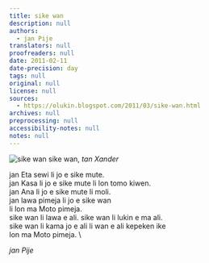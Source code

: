 ```yaml
---
title: sike wan
description: null
authors:
  - jan Pije
translators: null
proofreaders: null
date: 2011-02-11
date-precision: day
tags: null
original: null
license: null
sources:
  - https://olukin.blogspot.com/2011/03/sike-wan.html
archives: null
preprocessing: null
accessibility-notes: null
notes: null
---
```


<!-- "File:Unico Anello.png" by Xander. Public Domain. -->
![sike wan](https://upload.wikimedia.org/wikipedia/commons/b/b7/Unico_Anello.png)
sike wan, *tan Xander*

jan Eta sewi li jo e sike mute.  \
jan Kasa li jo e sike mute li lon tomo kiwen.  \
jan Ana li jo e sike mute li moli.  \
jan lawa pimeja li jo e sike wan  \
li lon ma Moto pimeja.  \
sike wan li lawa e ali. sike wan li lukin e ma ali.  \
sike wan li kama jo e ali li wan e ali kepeken ike  \
lon ma Moto pimeja.  \

*jan Pije*
